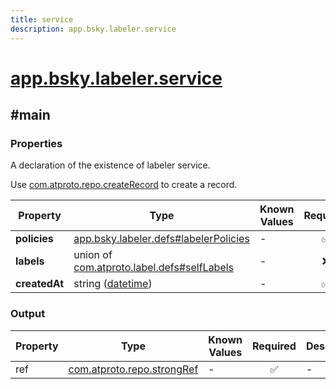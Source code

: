 ```yaml
---
title: service
description: app.bsky.labeler.service
---
```


# [app.bsky.labeler.service](https://github.com/myConsciousness/atproto.dart/blob/main/lexicons/app/bsky/labeler/service.json)

## #main

### Properties

A declaration of the existence of labeler service.

Use [com.atproto.repo.createRecord](../../../../lexicons/com/atproto/repo/createRecord.md#main) to create a record.

| Property | Type | Known Values | Required | Description |
| --- | --- | --- | :---: | --- |
| **policies** | [app.bsky.labeler.defs#labelerPolicies](../../../../lexicons/app/bsky/labeler/defs.md#labelerpolicies) | - | ✅ | - |
| **labels** | union of <br/>[com.atproto.label.defs#selfLabels](../../../../lexicons/com/atproto/label/defs.md#selflabels) | - | ❌ | - |
| **createdAt** | string ([datetime](https://atproto.com/specs/lexicon#datetime)) | - | ✅ | - |

### Output

| Property | Type | Known Values | Required | Description |
| --- | --- | --- | :---: | --- |
| ref | [com.atproto.repo.strongRef](../../../../lexicons/com/atproto/repo/strongRef.md#main) | - | ✅ | - |
